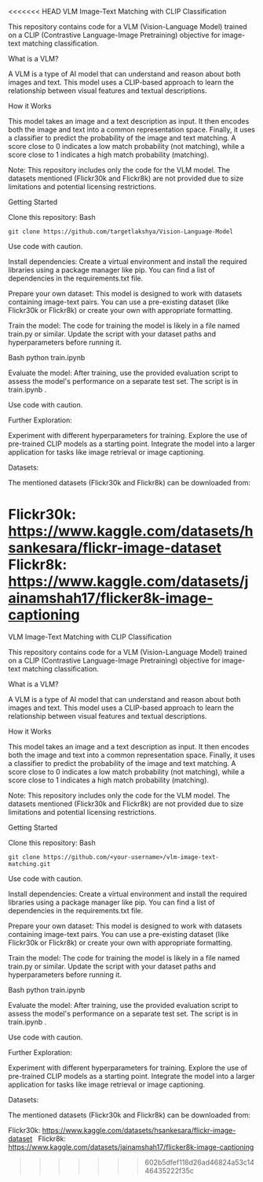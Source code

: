 <<<<<<< HEAD
VLM Image-Text Matching with CLIP Classification

This repository contains code for a VLM (Vision-Language Model) trained on a CLIP (Contrastive Language-Image Pretraining) objective for image-text matching classification.

What is a VLM?

A VLM is a type of AI model that can understand and reason about both images and text. This model uses a CLIP-based approach to learn the relationship between visual features and textual descriptions.

How it Works

This model takes an image and a text description as input. It then encodes both the image and text into a common representation space. Finally, it uses a classifier to predict the probability of the image and text matching. A score close to 0 indicates a low match probability (not matching), while a score close to 1 indicates a high match probability (matching).

Note: This repository includes only the code for the VLM model. The datasets mentioned (Flickr30k and Flickr8k) are not provided due to size limitations and potential licensing restrictions.

Getting Started

Clone this repository:
Bash

```git clone https://github.com/targetlakshya/Vision-Language-Model```

Use code with caution.

Install dependencies:
Create a virtual environment and install the required libraries using a package manager like pip. You can find a list of dependencies in the requirements.txt file.

Prepare your own dataset:
This model is designed to work with datasets containing image-text pairs. You can use a pre-existing dataset (like Flickr30k or Flickr8k) or create your own with appropriate formatting.

Train the model:
The code for training the model is likely in a file named train.py or similar. Update the script with your dataset paths and hyperparameters before running it.

Bash
python train.ipynb

Evaluate the model:
After training, use the provided evaluation script to assess the model's performance on a separate test set. The script is in train.ipynb .

Use code with caution.

Further Exploration:

Experiment with different hyperparameters for training.
Explore the use of pre-trained CLIP models as a starting point.
Integrate the model into a larger application for tasks like image retrieval or image captioning.

Datasets:

The mentioned datasets (Flickr30k and Flickr8k) can be downloaded from:

Flickr30k: https://www.kaggle.com/datasets/hsankesara/flickr-image-dataset   
Flickr8k: https://www.kaggle.com/datasets/jainamshah17/flicker8k-image-captioning
=======
VLM Image-Text Matching with CLIP Classification

This repository contains code for a VLM (Vision-Language Model) trained on a CLIP (Contrastive Language-Image Pretraining) objective for image-text matching classification.

What is a VLM?

A VLM is a type of AI model that can understand and reason about both images and text. This model uses a CLIP-based approach to learn the relationship between visual features and textual descriptions.

How it Works

This model takes an image and a text description as input. It then encodes both the image and text into a common representation space. Finally, it uses a classifier to predict the probability of the image and text matching. A score close to 0 indicates a low match probability (not matching), while a score close to 1 indicates a high match probability (matching).

Note: This repository includes only the code for the VLM model. The datasets mentioned (Flickr30k and Flickr8k) are not provided due to size limitations and potential licensing restrictions.

Getting Started

Clone this repository:
Bash

```git clone https://github.com/<your-username>/vlm-image-text-matching.git```

Use code with caution.

Install dependencies:
Create a virtual environment and install the required libraries using a package manager like pip. You can find a list of dependencies in the requirements.txt file.

Prepare your own dataset:
This model is designed to work with datasets containing image-text pairs. You can use a pre-existing dataset (like Flickr30k or Flickr8k) or create your own with appropriate formatting.

Train the model:
The code for training the model is likely in a file named train.py or similar. Update the script with your dataset paths and hyperparameters before running it.

Bash
python train.ipynb

Evaluate the model:
After training, use the provided evaluation script to assess the model's performance on a separate test set. The script is in train.ipynb .

Use code with caution.

Further Exploration:

Experiment with different hyperparameters for training.
Explore the use of pre-trained CLIP models as a starting point.
Integrate the model into a larger application for tasks like image retrieval or image captioning.

Datasets:

The mentioned datasets (Flickr30k and Flickr8k) can be downloaded from:

Flickr30k: https://www.kaggle.com/datasets/hsankesara/flickr-image-dataset   
Flickr8k: https://www.kaggle.com/datasets/jainamshah17/flicker8k-image-captioning
>>>>>>> 602b5dfef118d26ad46824a53c1446435222f35c
